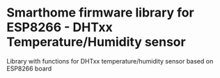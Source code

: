 # Smarthome firmware library for ESP8266 - DHTxx Temperature/Humidity sensor
Library with functions for DHTxx temperature/humidity sensor based on ESP8266 board
